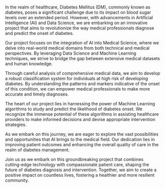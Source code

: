In the realm of healthcare, Diabetes Mellitus (DM), commonly known as diabetes, poses a significant challenge due to its impact on blood sugar levels over an extended period. However, with advancements in Artificial Intelligence (AI) and Data Science, we are embarking on an innovative project that aims to revolutionize the way medical professionals diagnose and predict the onset of diabetes.

Our project focuses on the integration of AI into Medical Science, where we delve into real-world medical domains from both technical and medical perspectives. By leveraging Data Science and Machine Learning techniques, we strive to bridge the gap between extensive medical datasets and human knowledge.

Through careful analysis of comprehensive medical data, we aim to develop a robust classification system for individuals at high risk of developing diabetes. By understanding the patterns and markers indicative of the onset of this condition, we can empower medical professionals to make more accurate and timely diagnoses.

The heart of our project lies in harnessing the power of Machine Learning algorithms to study and predict the likelihood of diabetes onset. We recognize the immense potential of these algorithms in assisting healthcare providers to make informed decisions and devise appropriate intervention strategies.

As we embark on this journey, we are eager to explore the vast possibilities and opportunities that AI brings to the medical field. Our dedication lies in improving patient outcomes and enhancing the overall quality of care in the realm of diabetes management.

Join us as we embark on this groundbreaking project that combines cutting-edge technology with compassionate patient care, shaping the future of diabetes diagnosis and intervention. Together, we aim to create a positive impact on countless lives, fostering a healthier and more resilient community.
